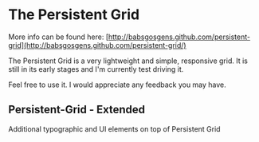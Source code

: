 # The Persistent Grid

More info can be found here: [http://babsgosgens.github.com/persistent-grid](http://babsgosgens.github.com/persistent-grid/)

The Persistent Grid is a very lightweight and simple, responsive grid. It is still in its early stages and I'm currently test driving it.

Feel free to use it. I would appreciate any feedback you may have.

## Persistent-Grid - Extended

Additional typographic and UI elements on top of Persistent Grid

